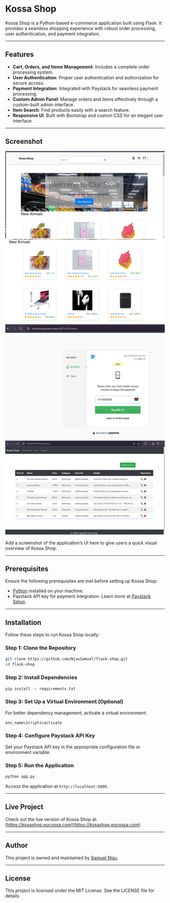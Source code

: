 # Kossa Shop

Kossa Shop is a Python-based e-commerce application built using Flask. It provides a seamless shopping experience with robust order processing, user authentication, and payment integration.

---

## Features
- **Cart, Orders, and Items Management**: Includes a complete order processing system.
- **User Authentication**: Proper user authentication and authorization for secure access.
- **Payment Integration**: Integrated with Paystack for seamless payment processing.
- **Custom Admin Panel**: Manage orders and items effectively through a custom-built admin interface.
- **Item Search**: Find products easily with a search feature.
- **Responsive UI**: Built with Bootstrap and custom CSS for an elegant user interface.

---

## Screenshot

**![Home Page](app/static/images/Home.png)**
**![Products Page](app/static/images/Products.png)**
**![Paystack Checkout](app/static/images/PaystackCheckout.png)**
**![Admin Dashboard](app/static/images/AdminDashboard.png)**

Add a screenshot of the application’s UI here to give users a quick visual overview of Kossa Shop.

---

## Prerequisites

Ensure the following prerequisites are met before setting up Kossa Shop:
- [Python](https://www.python.org/) installed on your machine.
- Paystack API key for payment integration. Learn more at [Paystack Setup](https://paystack.com/docs/payments/accept-payments/).

---

## Installation

Follow these steps to run Kossa Shop locally:

### Step 1: Clone the Repository
```bash
git clone https://github.com/NjauSamuel/flask-shop.git
cd flask-shop
```

### Step 2: Install Dependencies
```bash
pip install -r requirements.txt
```

### Step 3: Set Up a Virtual Environment (Optional)
For better dependency management, activate a virtual environment:
```bash
env_name\Scripts\activate
```

### Step 4: Configure Paystack API Key
Set your Paystack API key in the appropriate configuration file or environment variable.

### Step 5: Run the Application
```bash
python app.py
```
Access the application at `http://localhost:5000`.

---

## Live Project
Check out the live version of Kossa Shop at: [https://kosashop.eucossa.com](https://kosashop.eucossa.com)

---

## Author
This project is owned and maintained by [Samuel Njau](https://www.linkedin.com/in/samuel-njau/).

---

## License
This project is licensed under the MIT License. See the LICENSE file for details.

